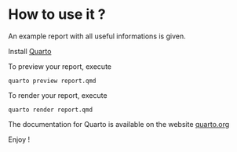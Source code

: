# How to use it ?

An example report with all useful informations is given.

Install [Quarto](quarto.org)

To preview your report, execute

```{bash}
quarto preview report.qmd
```

To render your report, execute

```{bash}
quarto render report.qmd
```

The documentation for Quarto is available on the website [quarto.org](quarto.org)

Enjoy !

